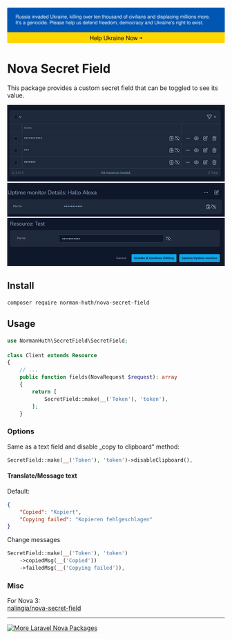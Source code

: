 [![Stand With Ukraine](https://raw.githubusercontent.com/vshymanskyy/StandWithUkraine/main/banner2-direct.svg)](https://vshymanskyy.github.io/StandWithUkraine/)

# Nova Secret Field

This package provides a custom secret field that can be toggled to see its value.

![index](https://raw.githubusercontent.com/Muetze42/asset-repo/main/nova-secret-field/images/index.png "index")  
![detail](https://raw.githubusercontent.com/Muetze42/asset-repo/main/nova-secret-field/images/details.png "detail")  
![edit](https://raw.githubusercontent.com/Muetze42/asset-repo/main/nova-secret-field/images/edit.png "edit")

## Install

````composer require norman-huth/nova-secret-field````

## Usage

```php
use NormanHuth\SecretField\SecretField;

class Client extends Resource
{
    // ...
    public function fields(NovaRequest $request): array
    {
        return [
            SecretField::make(__('Token'), 'token'),
        ];
    }
```

### Options

Same as a text field and disable „copy to clipboard“ method:

```php
SecretField::make(__('Token'), 'token')->disableClipboard(),
```

#### Translate/Message text

Default:

```json
{
    "Copied": "Kopiert",
    "Copying failed": "Kopieren fehlgeschlagen"
}
```

Change messages

```php
SecretField::make(__('Token'), 'token')
    ->copiedMsg(__('Copied'))
    ->failedMsg(__('Copying failed')),
```

### Misc

For Nova 3:  
[nalingia/nova-secret-field](https://github.com/nalingia/nova-secret-field)

---
[![More Laravel Nova Packages](https://raw.githubusercontent.com/Muetze42/asset-repo/main/svg/more-laravel-nova-packages.svg)](https://huth.it/nova-packages)
